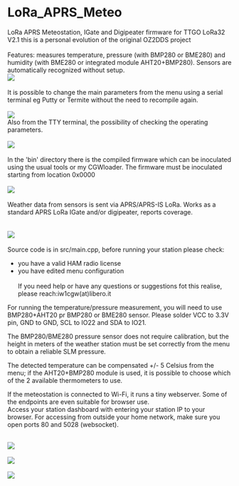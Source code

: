# LoRa_APRS_Meteo
LoRa APRS Meteostation, IGate and Digipeater firmware for TTGO LoRa32 V2.1 
this is a personal evolution of the original OZ2DDS project<br><br>
Features: measures temperature, pressure (with BMP280 or BME280) and humidity (with BME280 or integrated module AHT20+BMP280).
Sensors are automatically recognized without setup.
<br>
<img src="https://github.com/iw1cgw/LoRa_APRS_Meteo_dds-cgw/blob/main/img/sensor.jpg">
<br><br>
It is possible to change the main parameters from the menu using a serial terminal eg Putty or Termite without the need to recompile again.
<br><br>
<img src="https://github.com/iw1cgw/LoRa_APRS_Meteo_dds-cgw/blob/main/img/menu.jpg">
<br>
Also from the TTY terminal, the possibility of checking the operating parameters.
<br><br>
<img src="https://github.com/iw1cgw/LoRa_APRS_Meteo_dds-cgw/blob/main/img/display.jpg">
<br><br>
In the 'bin' directory there is the compiled firmware which can be inoculated using the usual tools or my CGWloader. The firmware must be inoculated starting from location 0x0000
<br><br>
<img src="https://github.com/iw1cgw/LoRa_APRS_Meteo_dds-cgw/blob/main/img/CGWloader.jpg">
<br><br>
Weather data from sensors is sent via APRS/APRS-IS LoRa. Works as a standard APRS LoRa IGate and/or digipeater, reports coverage.<br>
<br><br>
<img src="https://github.com/iw1cgw/LoRa_APRS_Meteo_dds-cgw/blob/main/img/aprsmap.jpg">
<br><br>
Source code is in src/main.cpp, before running your station please check:<br>
- you have a valid HAM radio license
- you have edited menu configuration
<br><br>
If you need help or have any questions or suggestions fot this realise, please reach:iw1cgw(at)libero.it

For running the temperature/pressure measurement, you will need to use BMP280+AHT20 pr BMP280 or BME280 sensor.
Please solder VCC to 3.3V pin, GND to GND, SCL to IO22 and SDA to IO21.<br>

The BMP280/BME280 pressure sensor does not require calibration, but the height in meters of the weather station must be set correctly from the menu to obtain a reliable SLM pressure.<br>

The detected temperature can be compensated +/- 5 Celsius from the menu; if the AHT20+BMP280 module is used, it is possible to choose which of the 2 available thermometers to use.<br>

If the meteostation is connected to Wi-Fi, it runs a tiny webserver. Some of the endpoints are even suitable for browser use.<br>Access your station dashboard with entering your station IP to your browser. For accessing from outside your home network, make sure you open ports 80 and 5028 (websocket).<br>

<br>
<img src="https://github.com/iw1cgw/LoRa_APRS_Meteo_dds-cgw/blob/main/img/meteo.jpg">
<br>

<br>
<img src="https://github.com/iw1cgw/LoRa_APRS_Meteo_dds-cgw/blob/main/img/dashboard.jpg">
<br>

<br>
<img src="https://github.com/iw1cgw/LoRa_APRS_Meteo_dds-cgw/blob/main/img/charts.png">
<br>
</code>
